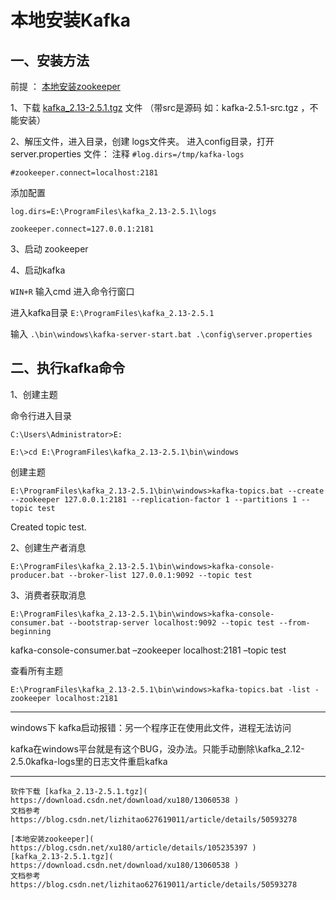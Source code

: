 # 本地安装Kafka

## 一、安装方法

前提 ： [本地安装zookeeper]( https://scott180.github.io/reco-blog ) 

1、下载 [kafka_2.13-2.5.1.tgz]( https://download.csdn.net/download/xu180/13060538 ) 文件 （带src是源码 如：kafka-2.5.1-src.tgz ，不能安装）

2、解压文件，进入目录，创建 logs文件夹。
进入config目录，打开 server.properties 文件：
注释 
`#log.dirs=/tmp/kafka-logs`

`#zookeeper.connect=localhost:2181`

添加配置

`log.dirs=E:\ProgramFiles\kafka_2.13-2.5.1\logs`

`zookeeper.connect=127.0.0.1:2181`

3、启动 zookeeper

4、启动kafka  

`WIN+R` 输入cmd 进入命令行窗口

进入kafka目录  `E:\ProgramFiles\kafka_2.13-2.5.1`

输入  `.\bin\windows\kafka-server-start.bat .\config\server.properties`



## 二、执行kafka命令

1、创建主题

命令行进入目录

`C:\Users\Administrator>E:`

`E:\>cd E:\ProgramFiles\kafka_2.13-2.5.1\bin\windows`

创建主题

`E:\ProgramFiles\kafka_2.13-2.5.1\bin\windows>kafka-topics.bat --create --zookeeper 127.0.0.1:2181 --replication-factor 1 --partitions 1 --topic test`

Created topic test.


2、创建生产者消息

`E:\ProgramFiles\kafka_2.13-2.5.1\bin\windows>kafka-console-producer.bat --broker-list 127.0.0.1:9092 --topic test`

3、消费者获取消息

`E:\ProgramFiles\kafka_2.13-2.5.1\bin\windows>kafka-console-consumer.bat --bootstrap-server localhost:9092 --topic test --from-beginning`

kafka-console-consumer.bat –zookeeper localhost:2181 –topic test


查看所有主题

`E:\ProgramFiles\kafka_2.13-2.5.1\bin\windows>kafka-topics.bat -list -zookeeper localhost:2181`

	
---

windows下 kafka启动报错：另一个程序正在使用此文件，进程无法访问

kafka在windows平台就是有这个BUG，没办法。只能手动删除\kafka_2.12-2.5.0kafka-logs里的日志文件重启kafka

---


```
软件下载 [kafka_2.13-2.5.1.tgz]( https://download.csdn.net/download/xu180/13060538 )
文档参考 https://blog.csdn.net/lizhitao627619011/article/details/50593278

[本地安装zookeeper]( https://blog.csdn.net/xu180/article/details/105235397 ) 
[kafka_2.13-2.5.1.tgz]( https://download.csdn.net/download/xu180/13060538 )
文档参考 https://blog.csdn.net/lizhitao627619011/article/details/50593278

```
